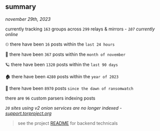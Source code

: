 
## summary
_november 29th, 2023_

currently tracking `163` groups across `299` relays & mirrors - _`107` currently online_

⏲ there have been `16` posts within the `last 24 hours`

🦈 there have been `367` posts within the `month of november`

🪐 there have been `1320` posts within the `last 90 days`

🏚 there have been `4280` posts within the `year of 2023`

🦕 there have been `8970` posts `since the dawn of ransomwatch`

there are `96` custom parsers indexing posts

_`20` sites using v2 onion services are no longer indexed - [support.torproject.org](https://support.torproject.org/onionservices/v2-deprecation/)_

> see the project [README](https://github.com/joshhighet/ransomwatch#ransomwatch--) for backend technicals
